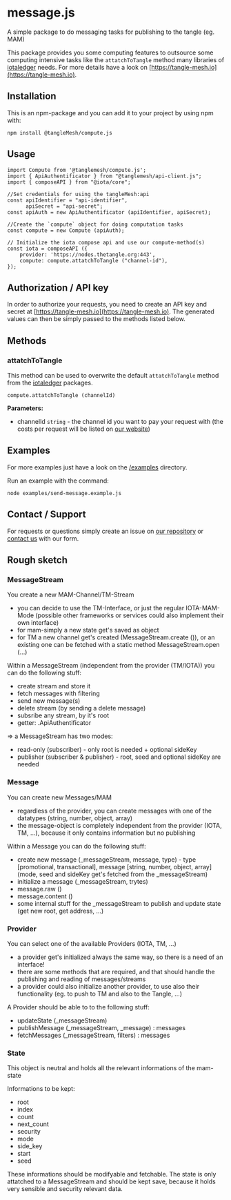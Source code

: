 # message.js
A simple package to do messaging tasks for publishing to the tangle (eg. MAM)

This package provides you some computing features to outsource some computing intensive tasks like the `attatchToTangle` method many libraries of [iotaledger](https://github.com/iotaledger/) needs.
For more details have a look on [https://tangle-mesh.io](https://tangle-mesh.io).

## Installation
This is an npm-package and you can add it to your project by using npm with:

    npm install @tangleMesh/compute.js


## Usage

    import Compute from '@tanglemesh/compute.js';
    import { ApiAuthentificator } from "@tanglemesh/api-client.js";
    import { composeAPI } from "@iota/core";

    //Set credentials for using the tangleMesh:api
    const apiIdentifier = "api-identifier",
          apiSecret = "api-secret";
    const apiAuth = new ApiAuthentificator (apiIdentifier, apiSecret);

    //Create the `compute` object for doing computation tasks
    const compute = new Compute (apiAuth);

    // Initialize the iota compose api and use our compute-method(s)
    const iota = composeAPI ({
        provider: 'https://nodes.thetangle.org:443',
        compute: compute.attatchToTangle ("channel-id"),
    });


## Authorization / API key
In order to authorize your requests, you need to create an API key and secret at [https://tangle-mesh.io](https://tangle-mesh.io). The generated values can then be simply passed to the methods listed below.

## Methods

### attatchToTangle
This method can be used to overwrite the default `attatchToTangle` method from the [iotaledger](https://github.com/iotaledger/) packages.

    compute.attatchToTangle (channelId)

**Parameters:**
- channelId `string` - the channel id you want to pay your request with (the costs per request will be listed on [our website](https://tangle-mesh.io))

## Examples
For more examples just have a look on the [/examples](/examples) directory.

Run an example with the command:

    node examples/send-message.example.js

## Contact / Support
For requests or questions simply create an issue on [our repository](https://github.com/tangleMesh/compute.js) or [contact us](https://tangle-mesh.io/contact) with our form.







## Rough sketch

### MessageStream

You create a new MAM-Channel/TM-Stream

- you can decide to use the TM-Interface, or just the regular IOTA-MAM-Mode (possible other frameworks or services could also implement their own interface)
- for mam-simply a new state get's saved as object
- for TM a new channel get's created (MessageStream.create ()), or an existing one can be fetched with a static method MessageStream.open (…)

Within a MessageStream (independent from the provider (TM/IOTA)) you can do the following stuff:

- create stream and store it
- fetch messages with filtering
- send new message(s)
- delete stream (by sending a delete message)
- subsribe any stream, by it's root
- getter: .ApiAuthentificator

=> a MessageStream has two modes:

- read-only (subscriber) - only root is needed + optional sideKey
- publisher (subscriber & publisher) - root, seed and optional sideKey are needed



### Message

You can create new Messages/MAM

- regardless of the provider, you can create messages with one of the datatypes (string, number, object, array)
- the message-object is completely independent from the provider (IOTA, TM, …), because it only contains information but no publishing
    
Within a Message you can do the following stuff:

- create new message (_messageStream, message, type) - type [promotional, transactional], message [string, number, object, array] (mode, seed and sideKey get's fetched from the _messageStream)
- initialize a message (_messageStream, trytes)
- message.raw ()
- message.content ()
- some internal stuff for the _messageStream to publish and update state (get new root, get address, …)


### Provider

You can select one of the available Providers (IOTA, TM, …)

- a provider get's initialized always the same way, so there is a need of an interface!
- there are some methods that are required, and that should handle the publishing and reading of messages/streams
- a provider could also initialize another provider, to use also their functionality (eg. to push to TM and also to the Tangle, …)

A Provider should be able to to the following stuff:

- updateState (_messageStream)
- publishMessage (_messageStream, _message) : messages
- fetchMessages (_messageStream, filters) : messages


### State

This object is neutral and holds all the relevant informations of the mam-state

Informations to be kept:

- root
- index
- count
- next_count
- security
- mode
- side_key
- start 
- seed

These informations should be modifyable and fetchable. The state is only attatched to a MessageStream and should be kept save, because it holds very sensible and security relevant data.